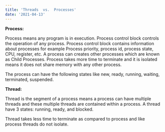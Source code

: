 ```yaml
---
title: 'Threads  vs.  Processes'
date: '2021-04-13'
---
```



**Process:**

Process means any program is in execution. Process control block controls the operation of any process. Process control block contains information about processes for example Process priority, process id, process state, CPU, register, etc. A process can creates other processes which are known as Child Processes. Process takes more time to terminate and it is isolated means it does not share memory with any other process.

The process can have the following states like new, ready, running, waiting, terminated, suspended.

**Thread:**

Thread is the segment of a process means a process can have multiple threads and these multiple threads are contained within a process. A thread have 3 states: running, ready, and blocked.

Thread takes less time to terminate as compared to process and like process threads do not isolate.